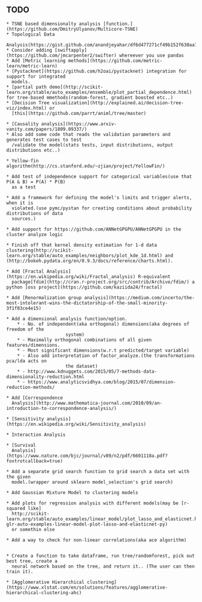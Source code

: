 ## TODO
	* TSNE based dimensionalty analysis [function.](https://github.com/DmitryUlyanov/Multicore-TSNE)
	* Topological Data
	  Analysis(https://gist.github.com/anandjeyahar/df6d477271cf49b152f630aa72bc27c3)
	* Consider adding [swiftapply](https://github.com/jmcarpenter2/swifter) whereever you use pandas
	* Add [Metric learning methods](https://github.com/metric-learn/metric-learn)
	* [Pystacknet](https://github.com/h2oai/pystacknet) integration for support for integrated
	  models.
	* [partial path demo](http://scikit-learn.org/stable/auto_examples/ensemble/plot_partial_dependence.html) for tree-based mmethods(random-forest, gradient boosted etc..)
	* [Decision Tree visualization](http://explained.ai/decision-tree-viz/index.html) or
	  [this](https://github.com/parrt/animl/tree/master)

	* [Causality analysis](https://www.arxiv-vanity.com/papers/1809.09337/)
	* Also add some code that reads the validation parameters and generates test cases to test
	  /validate the model(stats tests, input distributions, output distributions etc..)

	* Yellow-fin algorithm(http://cs.stanford.edu/~zjian/project/YellowFin/)

	* Add test of independence support for categorical variables(use that P(A & B) = P(A) * P(B)
	  as a test

	* Add a framework for defining the model's limits and trigger alerts, when it is
	  violated.(use pymc/pystan for creating conditions about probability distributions of data
	  sources.)

	* Add support for https://github.com/ANNetGPGPU/ANNetGPGPU in the cluster analyze logic

	* Finish off that kernel density estimation for 1-d data clustering(http://scikit-learn.org/stable/auto_examples/neighbors/plot_kde_1d.html) and (http://bokeh.pydata.org/en/0.9.3/docs/reference/charts.html).

	* Add [Fractal Analysis](https://en.wikipedia.org/wiki/Fractal_analysis) R-equivalent
	  package[fdim](http://cran.r-project.org/src/contrib/Archive/fdim/) a python [oss project](https://github.com/kaziida24/fractal)

	* Add [Renormalization group analysis](https://medium.com/incerto/the-most-intolerant-wins-the-dictatorship-of-the-small-minority-3f1f83ce4e15)

	* Add a dimensional analysis function/option.
		* - No. of independent(aka orthogonal) dimensions(aka degrees of freedom of the
		                  system)
		* - Maximally orthogonal combinations of all given features/dimensions.
		* - Most significant dimensions(w.r.t predicted/target variable)
		* - Also add interpretation of factor_analyze.(the transformations pca/lda acts on
		                  the dataset)
		* - http://www.kdnuggets.com/2015/05/7-methods-data-dimensionality-reduction.html
		* - https://www.analyticsvidhya.com/blog/2015/07/dimension-reduction-methods/

	* Add [Correspondence
	  Analysis](http://www.mathematica-journal.com/2010/09/an-introduction-to-correspondence-analysis/)

	* [Sensitivity analysis](https://en.wikipedia.org/wiki/Sensitivity_analysis)

	* Interaction Analysis

	* [Survival
	  Analysis](https://www.nature.com/bjc/journal/v89/n2/pdf/6601118a.pdf?foxtrotcallback=true)

	* Add a separate grid search function to grid search a data set with the given
	  model.(wrapper around sklearn model_selection's grid search)

	* Add Gaussian Mixture Model to clustering models

	* Add plots for regression analysis with different models(may be [r-squared like]
	  http://scikit-learn.org/stable/auto_examples/linear_model/plot_lasso_and_elasticnet.html#sphx-glr-auto-examples-linear-model-plot-lasso-and-elasticnet-py)
	  or somethin else

	* Add a way to check for non-linear correlations(aka ace algorithm)


	* Create a function to take dataframe, run tree/randomforest, pick out best tree, create a
	  neural network based on the tree, and return it.. (The user can then train it).

	* [Agglomerative Hierarchical clustering](https://www.xlstat.com/en/solutions/features/agglomerative-hierarchical-clustering-ahc)

